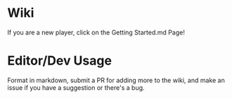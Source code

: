 # Wiki
If you are a new player, click on the Getting Started.md Page!


# Editor/Dev Usage
Format in markdown, submit a PR for adding more to the wiki, and make an issue if you have a suggestion or there's a bug.
